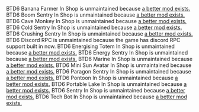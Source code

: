 BTD6 Banana Farmer In Shop is unmaintained because <a href="https://github.com/kenx00x/Mods/tree/Bloons_Tower_Defense_6/Mods/Bloons%20Tower%20Defense%206/Maintained/BTD6%20All%20The%20Towers%20In%20Shop">a better mod exists.</a>
BTD6 Boom Sentry In Shop is unmaintained because <a href="https://github.com/kenx00x/Mods/tree/Bloons_Tower_Defense_6/Mods/Bloons%20Tower%20Defense%206/Maintained/BTD6%20All%20The%20Towers%20In%20Shop">a better mod exists.</a>
BTD6 Cave Monkey In Shop is unmaintained because <a href="https://github.com/kenx00x/Mods/tree/Bloons_Tower_Defense_6/Mods/Bloons%20Tower%20Defense%206/Maintained/BTD6%20All%20The%20Towers%20In%20Shop">a better mod exists.</a>
BTD6 Cold Sentry In Shop is unmaintained because <a href="https://github.com/kenx00x/Mods/tree/Bloons_Tower_Defense_6/Mods/Bloons%20Tower%20Defense%206/Maintained/BTD6%20All%20The%20Towers%20In%20Shop">a better mod exists.</a>
BTD6 Crushing Sentry In Shop is unmaintained because <a href="https://github.com/kenx00x/Mods/tree/Bloons_Tower_Defense_6/Mods/Bloons%20Tower%20Defense%206/Maintained/BTD6%20All%20The%20Towers%20In%20Shop">a better mod exists.</a>
BTD6 Discord RPC is unmaintained because the game has discord RPC support built in now.
BTD6 Energising Totem In Shop is unmaintained because <a href="https://github.com/kenx00x/Mods/tree/Bloons_Tower_Defense_6/Mods/Bloons%20Tower%20Defense%206/Maintained/BTD6%20All%20The%20Towers%20In%20Shop">a better mod exists.</a>
BTD6 Energy Sentry In Shop is unmaintained because <a href="https://github.com/kenx00x/Mods/tree/Bloons_Tower_Defense_6/Mods/Bloons%20Tower%20Defense%206/Maintained/BTD6%20All%20The%20Towers%20In%20Shop">a better mod exists.</a>
BTD6 Marine In Shop is unmaintained because <a href="https://github.com/kenx00x/Mods/tree/Bloons_Tower_Defense_6/Mods/Bloons%20Tower%20Defense%206/Maintained/BTD6%20All%20The%20Towers%20In%20Shop">a better mod exists.</a>
BTD6 Mini Sun Avatar In Shop is unmaintained because <a href="https://github.com/kenx00x/Mods/tree/Bloons_Tower_Defense_6/Mods/Bloons%20Tower%20Defense%206/Maintained/BTD6%20All%20The%20Towers%20In%20Shop">a better mod exists.</a>
BTD6 Paragon Sentry In Shop is unmaintained because <a href="https://github.com/kenx00x/Mods/tree/Bloons_Tower_Defense_6/Mods/Bloons%20Tower%20Defense%206/Maintained/BTD6%20All%20The%20Towers%20In%20Shop">a better mod exists.</a>
BTD6 Pontoon In Shop is unmaintained because <a href="https://github.com/kenx00x/Mods/tree/Bloons_Tower_Defense_6/Mods/Bloons%20Tower%20Defense%206/Maintained/BTD6%20All%20The%20Towers%20In%20Shop">a better mod exists.</a>
BTD6 Portable Lake In Shop is unmaintained because <a href="https://github.com/kenx00x/Mods/tree/Bloons_Tower_Defense_6/Mods/Bloons%20Tower%20Defense%206/Maintained/BTD6%20All%20The%20Towers%20In%20Shop">a better mod exists.</a>
BTD6 Sentry In Shop is unmaintained because <a href="https://github.com/kenx00x/Mods/tree/Bloons_Tower_Defense_6/Mods/Bloons%20Tower%20Defense%206/Maintained/BTD6%20All%20The%20Towers%20In%20Shop">a better mod exists.</a>
BTD6 Tech Bot In Shop is unmaintained because <a href="https://github.com/kenx00x/Mods/tree/Bloons_Tower_Defense_6/Mods/Bloons%20Tower%20Defense%206/Maintained/BTD6%20All%20The%20Towers%20In%20Shop">a better mod exists.</a>
